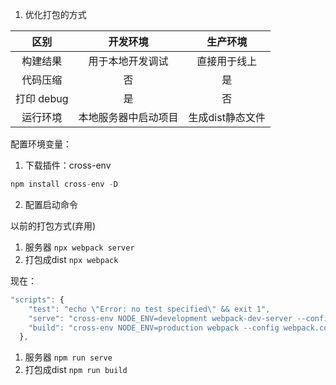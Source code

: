 1. 优化打包的方式

|    区别    |       开发环境       |     生产环境     |
| :--------: | :------------------: | :--------------: |
|  构建结果  |   用于本地开发调试   |   直接用于线上   |
|  代码压缩  |          否          |        是        |
| 打印 debug |          是          |        否        |
|  运行环境  | 本地服务器中启动项目 | 生成dist静态文件 |

配置环境变量：

1. 下载插件：cross-env

```js
npm install cross-env -D
```

2. 配置启动命令

以前的打包方式(弃用)

1. 服务器  `npx webpack server`
2. 打包成dist `npx webpack`

现在：

```js
"scripts": {
    "test": "echo \"Error: no test specified\" && exit 1",
    "serve": "cross-env NODE_ENV=development webpack-dev-server --config webpack.config.js",
    "build": "cross-env NODE_ENV=production webpack --config webpack.config.js"
  },
```

1. 服务器  `npm run serve`
2. 打包成dist `npm run build`

